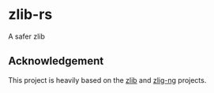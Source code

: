 # zlib-rs
A safer zlib

## Acknowledgement

This project is heavily based on the [zlib](https://github.com/madler/zlib) and [zlig-ng](https://github.com/zlib-ng/zlib-ng) projects.
